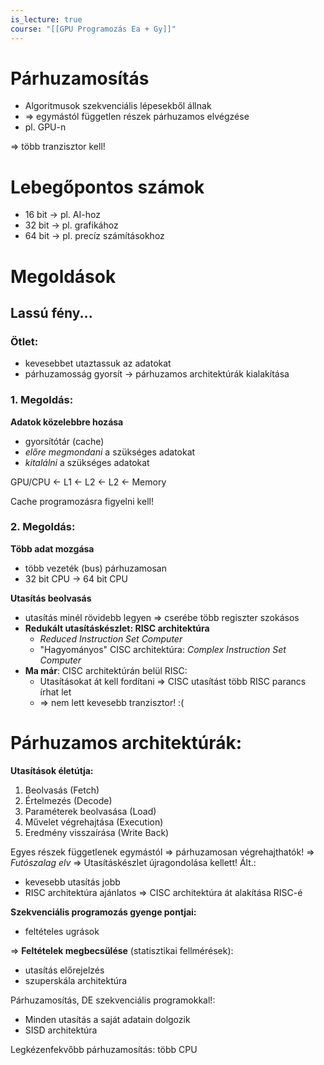 ```yaml
---
is_lecture: true
course: "[[GPU Programozás Ea + Gy]]"
---
```

# Párhuzamosítás
- Algoritmusok szekvenciális lépesekből állnak
- => egymástól független részek párhuzamos elvégzése
- pl. GPU-n

=> több tranzisztor kell!

# Lebegőpontos számok
- 16 bit -> pl. AI-hoz
- 32 bit -> pl. grafikához
- 64 bit -> pl. precíz számításokhoz

# Megoldások
## Lassú fény...
### Ötlet:
- kevesebbet utaztassuk az adatokat
- párhuzamosság gyorsít -> párhuzamos architektúrák kialakítása

### 1. Megoldás:
**Adatok közelebbre hozása**
- gyorsítótár (cache)
- *előre megmondani* a szükséges adatokat
- *kitalálni* a szükséges adatokat

GPU/CPU <- L1 <- L2 <- L2 <- Memory

Cache programozásra figyelni kell!
### 2. Megoldás:
**Több adat mozgása**
- több vezeték (bus) párhuzamosan
- 32 bit CPU -> 64 bit CPU

**Utasítás beolvasás**
- utasítás minél rövidebb legyen => cserébe több regiszter szokásos
- **Redukált utasításkészlet: RISC architektúra**
	- *Reduced Instruction Set Computer*
	- "Hagyományos" CISC architektúra: *Complex Instruction Set Computer*
- **Ma már**: CISC architektúrán belül RISC:
	- Utasításokat át kell fordítani => CISC utasítást több RISC parancs írhat let
	- => nem lett kevesebb tranzisztor! :(

# Párhuzamos architektúrák:
**Utasítások életútja:**
1. Beolvasás (Fetch)
2. Értelmezés (Decode)
3. Paraméterek beolvasása (Load)
4. Művelet végrehajtása (Execution)
5. Eredmény visszaírása (Write Back)

Egyes részek függetlenek egymástól => párhuzamosan végrehajthatók!
=> *Futószalag elv* => Utasításkészlet újragondolása kellett!
Ált.:
- kevesebb utasítás jobb
- RISC architektúra ajánlatos => CISC architektúra át alakítása RISC-é


**Szekvenciális programozás gyenge pontjai:**
- feltételes ugrások

=> **Feltételek megbecsülése** (statisztikai fellmérések):
- utasítás előrejelzés
- szuperskála architektúra

Párhuzamosítás, DE szekvenciális programokkal!:
- Minden utasítás a saját adatain dolgozik
- SISD architektúra

Legkézenfekvőbb párhuzamosítás: több CPU